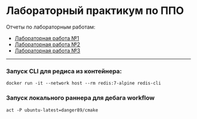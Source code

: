 # Лабораторный практикум по ППО

Отчеты по лабораторным работам:

* [Лабораторная работа №1](docs/readme1.md)
* [Лабораторная работа №2](docs/readme2.md)
* [Лабораторная работа №3](docs/readme3.md)

---

### Запуск CLI для редиса из контейнера:

```shell
docker run -it --network host --rm redis:7-alpine redis-cli
```

### Запуск локального раннера для дебага workflow

```shell
act -P ubuntu-latest=danger89/cmake
```
